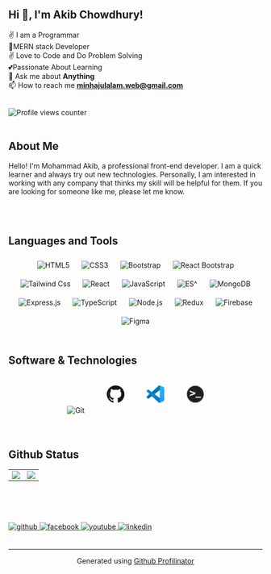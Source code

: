 ## Hi 👋, I'm Akib Chowdhury!  
  

✌  I am a Programmar <br>
👏MERN stack Developer <br>
✌ Love to Code and Do Problem Solving <br>
💕Passionate About Learning <br>
💬 Ask me about **Anything** <br>
📫 How to reach me **minhajulalam.web@gmail.com**<br><br>


![Profile views counter](https://komarev.com/ghpvc/?username=akib-chy&&style=flat-square)  
<br>
  
## About Me
Hello! I'm Mohammad Akib, a professional front-end developer. I am a quick learner and
always try out new technologies. Personally, I am interested in working with any
company that thinks my skill will be helpful for them. If you are looking for someone like
me, please let me know.


<br/>  






</td><td valign="top" width="50%">



</td></tr></table>  

<br/>  


## Languages and Tools  
<div align="center">  
<img style="margin: 10px" src="https://profilinator.rishav.dev/skills-assets/html5-original-wordmark.svg" alt="HTML5" height="35" /> 
<img style="margin: 10px" src="https://profilinator.rishav.dev/skills-assets/css3-original-wordmark.svg" alt="CSS3" height="35" />  
<img style="margin: 10px" src="https://profilinator.rishav.dev/skills-assets/bootstrap-plain.svg" alt="Bootstrap" height="35" /> 
<img style="margin: 10px" src="https://c0.klipartz.com/pngpicture/189/584/sticker-png-bootstrap-react-software-framework-javascript-front-and-back-ends-web-design-web-design-text-logo-internet-css.png" alt="React Bootstrap" height="35" /> 
<img style="margin: 10px" src="https://upload.wikimedia.org/wikipedia/commons/d/d5/Tailwind_CSS_Logo.svg" alt="Tailwind Css" height="35" />  
<img style="margin: 10px" src="https://profilinator.rishav.dev/skills-assets/react-original-wordmark.svg" alt="React" height="35" />   
<img style="margin: 10px" src="https://profilinator.rishav.dev/skills-assets/javascript-original.svg" alt="JavaScript" height="35" />  
<img style="margin: 10px" src="https://www.globalnerdy.com/wp-content/uploads/2019/05/es6.png" alt="ES^" height="35" />  
<img style="margin: 10px" src="https://profilinator.rishav.dev/skills-assets/mongodb-original-wordmark.svg" alt="MongoDB" height="35" />  
<img style="margin: 10px" src="https://profilinator.rishav.dev/skills-assets/express-original-wordmark.svg" alt="Express.js" height="35" />  
<img style="margin: 10px" src="https://profilinator.rishav.dev/skills-assets/typescript-original.svg" alt="TypeScript" height="35" />  
<img style="margin: 10px" src="https://profilinator.rishav.dev/skills-assets/nodejs-original-wordmark.svg" alt="Node.js" height="35" />  
<img style="margin: 10px" src="https://profilinator.rishav.dev/skills-assets/redux-original.svg" alt="Redux" height="35" />  
<img style="margin: 10px" src="https://profilinator.rishav.dev/skills-assets/firebase.png" alt="Firebase" height="35" />  
<img style="margin: 10px" src="https://profilinator.rishav.dev/skills-assets/figma-icon.svg" alt="Figma" height="35" />  
</div>  

<br/>  

## Software & Technologies
<div align="center">  
<img style="margin: 20px" src="https://profilinator.rishav.dev/skills-assets/git-scm-icon.svg" alt="Git" height="35" /> 
<img style="margin: 20px" src="https://raw.githubusercontent.com/github/explore/78df643247d429f6cc873026c0622819ad797942/topics/github/github.png" alt="Github" height="35" /> 
<img style="margin: 20px" src="https://raw.githubusercontent.com/github/explore/80688e429a7d4ef2fca1e82350fe8e3517d3494d/topics/visual-studio-code/visual-studio-code.png" alt="Visual Stodio" height="35" /> 
<img style="margin: 20px" src="https://raw.githubusercontent.com/github/explore/80688e429a7d4ef2fca1e82350fe8e3517d3494d/topics/terminal/terminal.png" alt="Git" height="35" /> 
</div>  

<br/>

## Github Status  
<table><tr><td valign="top" width="50%">

<img src="https://github-readme-stats.vercel.app/api?username=mdmehedihasan&show_icons=true&count_private=true&hide_border=true" align="left" style="width: 100%" />

</td><td valign="top" width="50%">

<img src="https://github-readme-stats.vercel.app/api/top-langs/?username=rishavanand&hide_border=true&layout=compact" align="left" style="width: 100%" />

</td></tr></table>  

<br/>  

  

<br/>  

  

<br/>  

  

<br/>  

<a href="https://github.com/https://github.com/mdmehedihasan" target="_blank">
<img src=https://img.shields.io/badge/github-%2324292e.svg?&style=for-the-badge&logo=github&logoColor=white alt=github style="margin-bottom: 5px;" />
</a>
<a href="https://www.facebook.com/https://www.facebook.com/mehediprobd" target="_blank">
<img src=https://img.shields.io/badge/facebook-%232E87FB.svg?&style=for-the-badge&logo=facebook&logoColor=white alt=facebook style="margin-bottom: 5px;" />
</a>
<a href="https://www.youtube.com/user/https://www.youtube.com/c/mehediProbd" target="_blank">
<img src=https://img.shields.io/badge/youtube-%23EE4831.svg?&style=for-the-badge&logo=youtube&logoColor=white alt=youtube style="margin-bottom: 5px;" />
</a>
<a href="https://linkedin.com/in/https://www.linkedin.com/in/mehediprobd/" target="_blank">
<img src=https://img.shields.io/badge/linkedin-%231E77B5.svg?&style=for-the-badge&logo=linkedin&logoColor=white alt=linkedin style="margin-bottom: 5px;" />
</a>  
  

<br/>  


<br />

----
<div align="center">Generated using <a href="https://profilinator.rishav.dev/" target="_blank">Github Profilinator</a></div>
